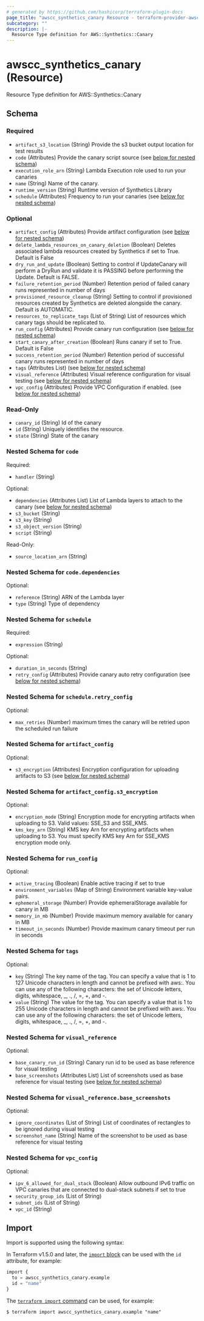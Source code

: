 ```yaml
---
# generated by https://github.com/hashicorp/terraform-plugin-docs
page_title: "awscc_synthetics_canary Resource - terraform-provider-awscc"
subcategory: ""
description: |-
  Resource Type definition for AWS::Synthetics::Canary
---
```


# awscc_synthetics_canary (Resource)

Resource Type definition for AWS::Synthetics::Canary



<!-- schema generated by tfplugindocs -->
## Schema

### Required

- `artifact_s3_location` (String) Provide the s3 bucket output location for test results
- `code` (Attributes) Provide the canary script source (see [below for nested schema](#nestedatt--code))
- `execution_role_arn` (String) Lambda Execution role used to run your canaries
- `name` (String) Name of the canary.
- `runtime_version` (String) Runtime version of Synthetics Library
- `schedule` (Attributes) Frequency to run your canaries (see [below for nested schema](#nestedatt--schedule))

### Optional

- `artifact_config` (Attributes) Provide artifact configuration (see [below for nested schema](#nestedatt--artifact_config))
- `delete_lambda_resources_on_canary_deletion` (Boolean) Deletes associated lambda resources created by Synthetics if set to True. Default is False
- `dry_run_and_update` (Boolean) Setting to control if UpdateCanary will perform a DryRun and validate it is PASSING before performing the Update. Default is FALSE.
- `failure_retention_period` (Number) Retention period of failed canary runs represented in number of days
- `provisioned_resource_cleanup` (String) Setting to control if provisioned resources created by Synthetics are deleted alongside the canary. Default is AUTOMATIC.
- `resources_to_replicate_tags` (List of String) List of resources which canary tags should be replicated to.
- `run_config` (Attributes) Provide canary run configuration (see [below for nested schema](#nestedatt--run_config))
- `start_canary_after_creation` (Boolean) Runs canary if set to True. Default is False
- `success_retention_period` (Number) Retention period of successful canary runs represented in number of days
- `tags` (Attributes List) (see [below for nested schema](#nestedatt--tags))
- `visual_reference` (Attributes) Visual reference configuration for visual testing (see [below for nested schema](#nestedatt--visual_reference))
- `vpc_config` (Attributes) Provide VPC Configuration if enabled. (see [below for nested schema](#nestedatt--vpc_config))

### Read-Only

- `canary_id` (String) Id of the canary
- `id` (String) Uniquely identifies the resource.
- `state` (String) State of the canary

<a id="nestedatt--code"></a>
### Nested Schema for `code`

Required:

- `handler` (String)

Optional:

- `dependencies` (Attributes List) List of Lambda layers to attach to the canary (see [below for nested schema](#nestedatt--code--dependencies))
- `s3_bucket` (String)
- `s3_key` (String)
- `s3_object_version` (String)
- `script` (String)

Read-Only:

- `source_location_arn` (String)

<a id="nestedatt--code--dependencies"></a>
### Nested Schema for `code.dependencies`

Optional:

- `reference` (String) ARN of the Lambda layer
- `type` (String) Type of dependency



<a id="nestedatt--schedule"></a>
### Nested Schema for `schedule`

Required:

- `expression` (String)

Optional:

- `duration_in_seconds` (String)
- `retry_config` (Attributes) Provide canary auto retry configuration (see [below for nested schema](#nestedatt--schedule--retry_config))

<a id="nestedatt--schedule--retry_config"></a>
### Nested Schema for `schedule.retry_config`

Optional:

- `max_retries` (Number) maximum times the canary will be retried upon the scheduled run failure



<a id="nestedatt--artifact_config"></a>
### Nested Schema for `artifact_config`

Optional:

- `s3_encryption` (Attributes) Encryption configuration for uploading artifacts to S3 (see [below for nested schema](#nestedatt--artifact_config--s3_encryption))

<a id="nestedatt--artifact_config--s3_encryption"></a>
### Nested Schema for `artifact_config.s3_encryption`

Optional:

- `encryption_mode` (String) Encryption mode for encrypting artifacts when uploading to S3. Valid values: SSE_S3 and SSE_KMS.
- `kms_key_arn` (String) KMS key Arn for encrypting artifacts when uploading to S3. You must specify KMS key Arn for SSE_KMS encryption mode only.



<a id="nestedatt--run_config"></a>
### Nested Schema for `run_config`

Optional:

- `active_tracing` (Boolean) Enable active tracing if set to true
- `environment_variables` (Map of String) Environment variable key-value pairs.
- `ephemeral_storage` (Number) Provide ephemeralStorage available for canary in MB
- `memory_in_mb` (Number) Provide maximum memory available for canary in MB
- `timeout_in_seconds` (Number) Provide maximum canary timeout per run in seconds


<a id="nestedatt--tags"></a>
### Nested Schema for `tags`

Optional:

- `key` (String) The key name of the tag. You can specify a value that is 1 to 127 Unicode characters in length and cannot be prefixed with aws:. You can use any of the following characters: the set of Unicode letters, digits, whitespace, _, ., /, =, +, and -.
- `value` (String) The value for the tag. You can specify a value that is 1 to 255 Unicode characters in length and cannot be prefixed with aws:. You can use any of the following characters: the set of Unicode letters, digits, whitespace, _, ., /, =, +, and -.


<a id="nestedatt--visual_reference"></a>
### Nested Schema for `visual_reference`

Optional:

- `base_canary_run_id` (String) Canary run id to be used as base reference for visual testing
- `base_screenshots` (Attributes List) List of screenshots used as base reference for visual testing (see [below for nested schema](#nestedatt--visual_reference--base_screenshots))

<a id="nestedatt--visual_reference--base_screenshots"></a>
### Nested Schema for `visual_reference.base_screenshots`

Optional:

- `ignore_coordinates` (List of String) List of coordinates of rectangles to be ignored during visual testing
- `screenshot_name` (String) Name of the screenshot to be used as base reference for visual testing



<a id="nestedatt--vpc_config"></a>
### Nested Schema for `vpc_config`

Optional:

- `ipv_6_allowed_for_dual_stack` (Boolean) Allow outbound IPv6 traffic on VPC canaries that are connected to dual-stack subnets if set to true
- `security_group_ids` (List of String)
- `subnet_ids` (List of String)
- `vpc_id` (String)

## Import

Import is supported using the following syntax:

In Terraform v1.5.0 and later, the [`import` block](https://developer.hashicorp.com/terraform/language/import) can be used with the `id` attribute, for example:

```terraform
import {
  to = awscc_synthetics_canary.example
  id = "name"
}
```

The [`terraform import` command](https://developer.hashicorp.com/terraform/cli/commands/import) can be used, for example:

```shell
$ terraform import awscc_synthetics_canary.example "name"
```
